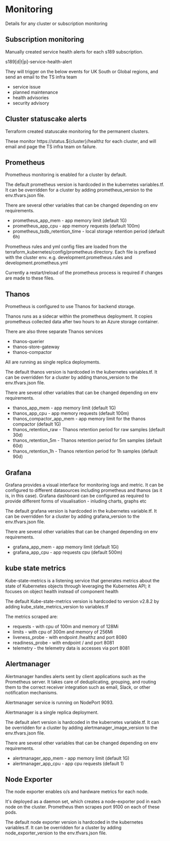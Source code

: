 # Monitoring

Details for any cluster or subscription monitoring

## Subscription monitoring

Manually created service health alerts for each s189 subscription.

s189[d|t|p]-service-health-alert

They will trigger on the below events for UK South or Global regions, and send an email to the TS infra team
- service issue
- planned maintenance
- health advisories
- security advisory

## Cluster statuscake alerts

Terraform created statuscake monitoring for the permanent clusters.

These monitor https://status.${cluster}/healthz for each cluster,
and will email and page the TS infra team on failure.

## Prometheus

Prometheus monitoring is enabled for a cluster by default.

The default prometheus version is hardcoded in the kubernetes variables.tf. It can be overridden for a cluster by adding prometheus_version to the env.tfvars.json file.

There are several other variables that can be changed depending on env requirements.
- prometheus_app_mem - app memory limit (default 1G)
- prometheus_app_cpu - app memory requests (default 100m)
- prometheus_tsdb_retention_time - local storage retention period (default 6h)

Prometheus rules and yml config files are loaded from the terraform_kubernetes/config/prometheus directory. Each file is prefixed with the cluster env.
e.g. development.prometheus.rules and development.prometheus.yml

Currently a restart/reload of the prometheus process is required if changes are made to these files.

## Thanos

Prometheus is configured to use Thanos for backend storage.

Thanos runs as a sidecar within the prometheus deployment.
It copies prometheus collected data after two hours to an Azure storage container.

There are also three separate Thanos services
- thanos-querier
- thanos-store-gateway
- thanos-compactor

All are running as single replica deployments.

The default thanos version is hardcoded in the kubernetes variables.tf. It can be overridden for a cluster by adding thanos_version to the env.tfvars.json file.

There are several other variables that can be changed depending on env requirements.
- thanos_app_mem - app memory limit (default 1G)
- thanos_app_cpu - app memory requests (default 100m)
- thanos_compactor_app_mem - app memory limit for the thanos compactor (default 1G)
- thanos_retention_raw - Thanos retention period for raw samples (default 30d)
- thanos_retention_5m - Thanos retention period for 5m samples (default 60d)
- thanos_retention_1h - Thanos retention period for 1h samples (default 90d)

## Grafana

Grafana provides a visual interface for monitoring logs and metric.
It can be configured to different datasources including prometheus and thanos (as it is, in this case).
Grafana dashboard can be configured as required to provide different forms of visualisation - inluding charts, graphs etc

The default grafana version is hardcoded in the kubernetes variable.tf. It can be overridden for a cluster by adding grafana_version to the env.tfvars.json file.

There are several other variables that can be changed depending on env requirements.
- grafana_app_mem - app memory limit (default 1Gi)
- grafana_app_cpu - app requests cpu (default 500m)

## kube state metrics

Kube-state-metrics is a listening service that generates metrics about the state of Kubernetes objects through leveraging the Kubernetes API; it focuses on object health instead of component health

The default Kube-state-metrics version is hardcoded to version v2.8.2 by adding kube_state_metrics_version to variables.tf

The metrics scraped are:
- requests -  with  cpu   of  100m and memory of 128Mi
- limits - with cpu  of  300m and memory of 256Mi
- liveness_probe - with endpoint /healthz and port 8080
- readiness_probe - with endpoint / and port 8081
- telemetry - the telemetry data is accesses via port 8081

## Alertmanager

Alertmanager handles alerts sent by client applications such as the Prometheus server. It takes care of deduplicating, grouping, and routing them to the correct receiver integration such as email, Slack, or other notification mechanisms.

Alertmanager service is running on NodePort 9093.

Alertmanager is a single replica deployment.

The default alert version is hardcoded in the kubernetes variable.tf. It can be overridden for a cluster by adding alertmanager_image_version to the env.tfvars.json file.

There are several other variables that can be changed depending on env requirements.
- alertmanager_app_mem - app memory limit (default 1G)
- alertmanager_app_cpu - app cpu requests (default 1)

## Node Exporter

The node exporter enables o/s and hardware metrics for each node.

It's deployed as a daemon set, which creates a node-exporter pod in each node on the cluster.
Prometheus then scrapes port 9100 on each of these pods.

The default node exporter version is hardcoded in the kubernetes variables.tf. It can be overridden for a cluster by adding node_exporter_version to the env.tfvars.json file.
